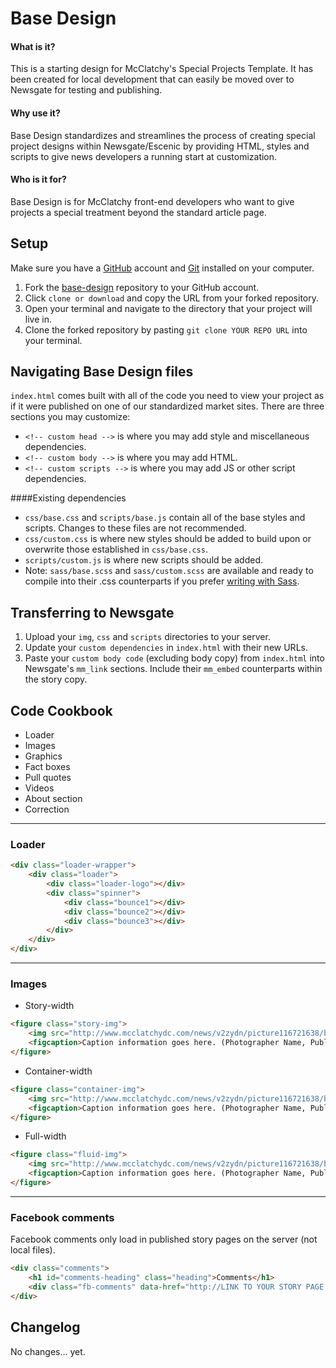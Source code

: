 # Base Design

#### What is it?
This is a starting design for McClatchy's Special Projects Template. It has been created for local development that can easily be moved over to Newsgate for testing and publishing. 

#### Why use it?
Base Design standardizes and streamlines the process of creating special project designs within Newsgate/Escenic by providing HTML, styles and scripts to give news developers a running start at customization.

#### Who is it for?
Base Design is for McClatchy front-end developers who want to give projects a special treatment beyond the standard article page.

## Setup

Make sure you have a [GitHub](https://github.com/) account and [Git](https://git-scm.com/downloads) installed on your computer.

1. Fork the [base-design](https://github.com/mcclatchy/special-project-template/tree/master/base-design) repository to your GitHub account.
2. Click `clone or download` and copy the URL from your forked repository.
3. Open your terminal and navigate to the directory that your project will live in.
4. Clone the forked repository by pasting `git clone YOUR REPO URL` into your terminal.

## Navigating Base Design files
`index.html` comes built with all of the code you need to view your project as if it were published on one of our standardized market sites. There are three sections you may customize:
- `<!-- custom head -->` is where you may add style and miscellaneous dependencies.
- `<!-- custom body -->` is where you may add HTML.
- `<!-- custom scripts -->` is where you may add JS or other script dependencies.

####Existing dependencies
- `css/base.css` and `scripts/base.js` contain all of the base styles and scripts. Changes to these files are not recommended. 
- `css/custom.css` is where new styles should be added to build upon or overwrite those established in `css/base.css`.
- `scripts/custom.js` is where new scripts should be added.
- Note: `sass/base.scss` and `sass/custom.scss` are available and ready to compile into their .css counterparts if you prefer [writing with Sass](http://sass-lang.com/install). 

## Transferring to Newsgate
1. Upload your `img`, `css` and `scripts` directories to your server.
2. Update your `custom dependencies` in `index.html` with their new URLs.
3. Paste your `custom body code` (excluding body copy) from `index.html` into Newsgate's `mm_link` sections. Include their `mm_embed` counterparts within the story copy.

## Code Cookbook

- Loader
- Images
- Graphics
- Fact boxes
- Pull quotes
- Videos
- About section
- Correction

***

### Loader

```html
<div class="loader-wrapper">
    <div class="loader">
        <div class="loader-logo"></div>
        <div class="spinner">
            <div class="bounce1"></div>
            <div class="bounce2"></div>
            <div class="bounce3"></div>
        </div>
    </div>
</div>
```
***

### Images

* Story-width

```html
<figure class="story-img">
    <img src="http://www.mcclatchydc.com/news/v2zydn/picture116721638/binary/placeholder1.png"/>
    <figcaption>Caption information goes here. (Photographer Name, Publication)</figcaption>
</figure>
```

* Container-width

```html
<figure class="container-img">
    <img src="http://www.mcclatchydc.com/news/v2zydn/picture116721638/binary/placeholder1.png"/>
    <figcaption>Caption information goes here. (Photographer Name, Publication)</figcaption>
</figure>
```

* Full-width

```html
<figure class="fluid-img">
    <img src="http://www.mcclatchydc.com/news/v2zydn/picture116721638/binary/placeholder1.png"/>
    <figcaption>Caption information goes here. (Photographer Name, Publication)</figcaption>
</figure>
```
***

### Facebook comments

Facebook comments only load in published story pages on the server (not local files).
```html
<div class="comments">
    <h1 id="comments-heading" class="heading">Comments</h1>
    <div class="fb-comments" data-href="http://LINK TO YOUR STORY PAGE GOES HERE.html" data-numposts="10" data-width="100%" data-colorscheme="light"></div>
</div>
```

## Changelog
No changes... yet.

